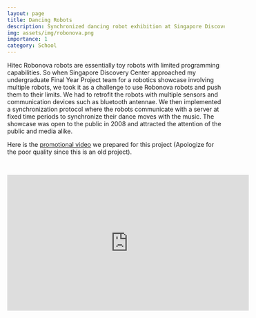 ```yaml
---
layout: page
title: Dancing Robots
description: Synchronized dancing robot exhibition at Singapore Discovery Center.                                                      
img: assets/img/robonova.png
importance: 1
category: School
---
```

<p>Hitec Robonova robots are essentially toy robots with limited programming capabilities. So when Singapore Discovery Center approached my undergraduate Final Year Project team for a robotics showcase involving multiple robots, we took it as a challenge to use Robonova robots and push them to their limits. We had to retrofit the robots with multiple sensors and communication devices such as bluetooth antennae. We then implemented a synchronization protocol where the robots communicate with a server at fixed time periods to synchronize their dance moves with the music. The showcase was open to the public in 2008 and attracted the attention of the public and media alike.</p>

<p>Here is the <a href="https://www.youtube.com/watch?v=kXg4dXmPpf8">promotional video</a> we prepared for this project (Apologize for the poor quality since this is an old project).</p>

<br>
<!-- [<img src="assets/img/robonova.png" width="50%">](https://www.youtube.com/watch?v=kXg4dXmPpf8){:target="_blank"} -->
<p align="center"><iframe width="560" height="315" src="https://www.youtube.com/embed/kXg4dXmPpf8" frameborder="0" allow="accelerometer; autoplay; clipboard-write; encrypted-media; gyroscope; picture-in-picture" allowfullscreen></iframe></p>
